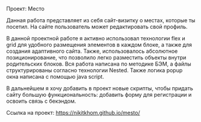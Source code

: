 Проект: Место

Данная работа представляет из себя сайт-визитку о местах, которые ты посетил. На сайте пользователь может редактировать свой профиль.

В данной проектной работе я активно использовал технологии flex и grid для удобного размещения элементов в каждом блоке, а также для создания адаптивного сайта. Также, использовалось абсолютное позиционирование, что позволило легко разместить объекты внутри родительских блоков. Вся работа написана по методике БЭМ, а файлы структурированы согласно технологии Nested. Также логика popup окна написана с помощью java script.

В дальнейшем я хочу добавить в проект новые скрипты, чтобы придать сайту большую функциональность: добавить форму для регистрации и освоить связь с бекэндом.


Ссылка на проект: https://nikitkhom.github.io/mesto/